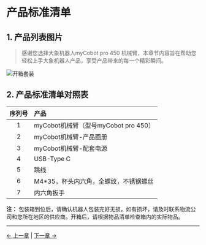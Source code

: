 # 产品标准清单

## 1. 产品列表图片
> 感谢您选择大象机器人myCobot pro 450 机械臂，本章节内容旨在帮助您轻松上手大象机器人产品，享受产品带来的每一个精彩瞬间。



![开箱套装](../../resources/2-BasicSettings/4.FirstTimeInstallation/UnpackingSet2.png)

## 2. 产品标准清单对照表

| 序列号 | 产品                                  |
| :----: | :------------------------------------ |
|   1    | myCobot机械臂（型号myCobot pro 450）   |
|   2    | myCobot机械臂-产品画册                |
|   3    | myCobot机械臂-配套电源                |
|   4    | USB-Type C                            |
|   5    | 跳线                                  |
|   6    | M4*35，杯头内六角，全螺纹，不锈钢螺丝 |
|   7    | 内六角扳手                            |

**注：** 包装箱到位后，请确认机器人包装完好无损。如有损坏，请及时联系物流公司和您所在地区的供应商。开箱后，请根据物品清单检查箱内的实际物品。

---

[← 上一章](./README.md) | [下一章 →](./4.2-ProductUnboxingGuide.md)